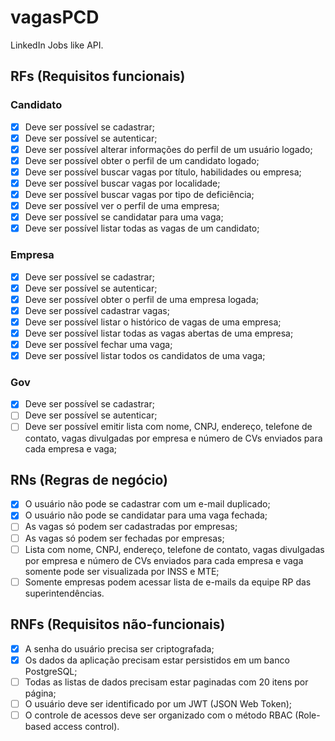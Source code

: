 # vagasPCD

LinkedIn Jobs like API.

## RFs (Requisitos funcionais)

### Candidato

- [x] Deve ser possível se cadastrar;
- [x] Deve ser possível se autenticar;
- [x] Deve ser possível alterar informações do perfil de um usuário logado;
- [x] Deve ser possível obter o perfil de um candidato logado;
- [x] Deve ser possível buscar vagas por título, habilidades ou empresa;
- [x] Deve ser possível buscar vagas por localidade;
- [x] Deve ser possível buscar vagas por tipo de deficiência;
- [x] Deve ser possível ver o perfil de uma empresa;
- [x] Deve ser possível se candidatar para uma vaga;
- [x] Deve ser possível listar todas as vagas de um candidato;
<!-- - [ ] Deve ser possível enviar CV para uma vaga para o e-mail cadastrado da empresa; -->

### Empresa

- [x] Deve ser possível se cadastrar;
- [x] Deve ser possível se autenticar;
- [x] Deve ser possível obter o perfil de uma empresa logada;
- [x] Deve ser possível cadastrar vagas;
- [x] Deve ser possível listar o histórico de vagas de uma empresa;
- [x] Deve ser possível listar todas as vagas abertas de uma empresa;
- [x] Deve ser possível fechar uma vaga;
- [x] Deve ser possível listar todos os candidatos de uma vaga;

### Gov

- [x] Deve ser possível se cadastrar;
- [ ] Deve ser possível se autenticar;
- [ ] Deve ser possível emitir lista com nome, CNPJ, endereço, telefone de contato, vagas divulgadas por empresa e número de CVs enviados para cada empresa e vaga;

## RNs (Regras de negócio)

- [x] O usuário não pode se cadastrar com um e-mail duplicado;
- [x] O usuário não pode se candidatar para uma vaga fechada;
- [ ] As vagas só podem ser cadastradas por empresas;
- [ ] As vagas só podem ser fechadas por empresas;
- [ ] Lista com nome, CNPJ, endereço, telefone de contato, vagas divulgadas por empresa e número de CVs enviados para cada empresa e vaga somente pode ser visualizada por INSS e MTE;
- [ ] Somente empresas podem acessar lista de e-mails da equipe RP das superintendências.

## RNFs (Requisitos não-funcionais)

- [x] A senha do usuário precisa ser criptografada;
- [x] Os dados da aplicação precisam estar persistidos em um banco PostgreSQL;
- [ ] Todas as listas de dados precisam estar paginadas com 20 itens por página;
- [ ] O usuário deve ser identificado por um JWT (JSON Web Token);
- [ ] O controle de acessos deve ser organizado com o método RBAC (Role-based access control).
